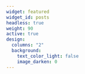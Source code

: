 ```yaml
---
widget: featured
widget_id: posts
headless: true
weight: 90
active: true
design:
  columns: "2"
  background:
    text_color_light: false
    image_darken: 0
---
```

